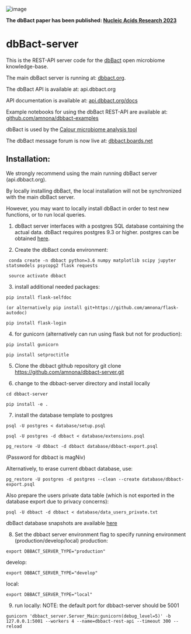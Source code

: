 ![image](https://github.com/amnona/dbbact-server/assets/5832946/f7f670cd-f9d9-4762-9471-b305fc52b081)

<b>The dbBact paper has been published: [Nucleic Acids Research 2023](https://doi.org/10.1093/nar/gkad527)</b>

# dbBact-server

This is the REST-API server code for the [dbBact](http://dbbact.org) open microbiome knowledge-base.

The main dbBact server is running at: [dbbact.org](http://dbbact.org).

The dbBact API is available at: api.dbbact.org

API documentation is available at: [api.dbbact.org/docs](http://api.dbbact.org/docs)

Example notebooks for using the dbBact REST-API are available at: [github.com/amnona/dbbact-examples](https://github.com/amnona/dbbact-examples)

dbBact is used by the [Calour microbiome analysis tool](https://github.com/biocore/calour)

The dbBact message forum is now live at: [dbbact.boards.net](https://dbbact.boards.net)

## Installation:
<test class="warning">
We strongly recommend using the main running dbBact server (api.dbbact.org).

By locally installing dbBact, the local installation will not be synchronized with the main dbBact server.
</test>

However, you may want to locally install dbBact in order to test new functions, or to run local queries.

1. dbBact server interfaces with a postgres SQL database containing the actual data. dbBact requires postgres 9.3 or higher. postgres can be obtained [here](https://www.postgresql.org/).

2. Create the dbBact conda environment:
```
 conda create -n dbbact python=3.6 numpy matplotlib scipy jupyter statsmodels psycopg2 flask requests

 source activate dbbact
 ```

3. install additional needed packages:
```
pip install flask-selfdoc

(or alternatively pip install git+https://github.com/amnona/flask-autodoc)

pip install flask-login
```

4. for gunicorn (alternatively can run using flask but not for production):
```
pip install gunicorn

pip install setproctitle
```

5. Clone the dbbact github repository
  git clone https://github.com/amnona/dbbact-server.git

6. change to the dbbact-server directory and install locally
```
cd dbbact-server

pip install -e .
```

7. install the database template to postgres
```
psql -U postgres < database/setup.psql

psql -U postgres -d dbbact < database/extensions.psql

pg_restore -U dbbact -d dbbact database/dbbact-export.psql
```
(Password for dbbact is magNiv)

Alternatively, to erase current dbbact database, use:
```
pg_restore -U postgres -d postgres --clean --create database/dbbact-export.psql
```
Also prepare the users private data table (which is not exported in the database export due to privacy concerns):
```
psql -U dbbact -d dbbact < database/data_users_private.txt
```

dbBact database snapshots are available [here](https://dbbact.org/download)

8. Set the dbbact server environment flag to specify running environment (production/develop/local)
production:
```
export DBBACT_SERVER_TYPE="production"
```
develop:
```
export DBBACT_SERVER_TYPE="develop"
```
local:
```
export DBBACT_SERVER_TYPE="local"
```
9. run locally:
NOTE: the default port for dbbact-server should be 5001
```
gunicorn 'dbbact_server.Server_Main:gunicorn(debug_level=5)' -b 127.0.0.1:5001 --workers 4 --name=dbbact-rest-api --timeout 300 --reload
```
